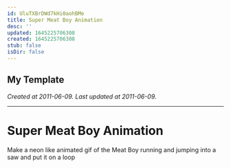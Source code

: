```yaml
---
id: UluTXBrDWd7kHi0aohBMe
title: Super Meat Boy Animation
desc: ''
updated: 1645225706308
created: 1645225706308
stub: false
isDir: false
---
```

My Template
---

_Created at 2011-06-09._
_Last updated at 2011-06-09._




---

# Super Meat Boy Animation


Make a neon like animated gif of the Meat Boy running and jumping into a saw and put it on a loop

